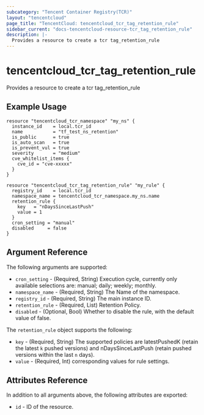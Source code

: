 ```yaml
---
subcategory: "Tencent Container Registry(TCR)"
layout: "tencentcloud"
page_title: "TencentCloud: tencentcloud_tcr_tag_retention_rule"
sidebar_current: "docs-tencentcloud-resource-tcr_tag_retention_rule"
description: |-
  Provides a resource to create a tcr tag_retention_rule
---
```


# tencentcloud_tcr_tag_retention_rule

Provides a resource to create a tcr tag_retention_rule

## Example Usage

```hcl
resource "tencentcloud_tcr_namespace" "my_ns" {
  instance_id    = local.tcr_id
  name           = "tf_test_ns_retention"
  is_public      = true
  is_auto_scan   = true
  is_prevent_vul = true
  severity       = "medium"
  cve_whitelist_items {
    cve_id = "cve-xxxxx"
  }
}

resource "tencentcloud_tcr_tag_retention_rule" "my_rule" {
  registry_id    = local.tcr_id
  namespace_name = tencentcloud_tcr_namespace.my_ns.name
  retention_rule {
    key   = "nDaysSinceLastPush"
    value = 1
  }
  cron_setting = "manual"
  disabled     = false
}
```

## Argument Reference

The following arguments are supported:

* `cron_setting` - (Required, String) Execution cycle, currently only available selections are: manual; daily; weekly; monthly.
* `namespace_name` - (Required, String) The Name of the namespace.
* `registry_id` - (Required, String) The main instance ID.
* `retention_rule` - (Required, List) Retention Policy.
* `disabled` - (Optional, Bool) Whether to disable the rule, with the default value of false.

The `retention_rule` object supports the following:

* `key` - (Required, String) The supported policies are latestPushedK (retain the latest `k` pushed versions) and nDaysSinceLastPush (retain pushed versions within the last `n` days).
* `value` - (Required, Int) corresponding values for rule settings.

## Attributes Reference

In addition to all arguments above, the following attributes are exported:

* `id` - ID of the resource.



